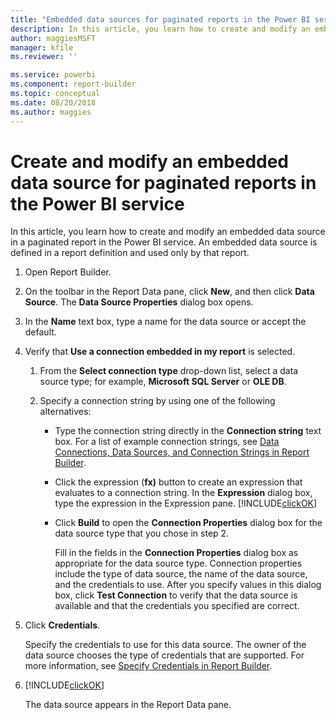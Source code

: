```yaml
---
title: "Embedded data sources for paginated reports in the Power BI service | Microsoft Docs"
description: In this article, you learn how to create and modify an embedded data source in a paginated report in the Power BI service.
author: maggiesMSFT
manager: kfile
ms.reviewer: ''

ms.service: powerbi
ms.component: report-builder
ms.topic: conceptual
ms.date: 08/20/2018
ms.author: maggies
---
```

# Create and modify an embedded data source for paginated reports in the Power BI service
In this article, you learn how to create and modify an embedded data source in a paginated report in the Power BI service. An embedded data source is defined in a report definition and used only by that report.  

  
1. Open Report Builder.

1. On the toolbar in the Report Data pane, click **New**, and then click **Data Source**. The **Data Source Properties** dialog box opens.  
  
2.  In the **Name** text box, type a name for the data source or accept the default.  
  
3.  Verify that **Use a connection embedded in my report** is selected.  
  
    1.  From the **Select connection type** drop-down list, select a data source type; for example, **Microsoft SQL Server** or **OLE DB**.  
  
    2.  Specify a connection string by using one of the following alternatives:  
  
        -   Type the connection string directly in the **Connection string** text box. For a list of example connection strings, see [Data Connections, Data Sources, and Connection Strings in Report Builder](http://msdn.microsoft.com/library/7e103637-4371-43d7-821c-d269c2cc1b34).  
  
        -   Click the expression (**fx)** button to create an expression that evaluates to a connection string. In the **Expression** dialog box, type the expression in the Expression pane. [!INCLUDE[clickOK](../../includes/clickok-md.md)]  
  
        -   Click **Build** to open the **Connection Properties** dialog box for the data source type that you chose in step 2.  
  
             Fill in the fields in the **Connection Properties** dialog box as appropriate for the data source type. Connection properties include the type of data source, the name of the data source, and the credentials to use. After you specify values in this dialog box, click **Test Connection** to verify that the data source is available and that the credentials you specified are correct.  
  
4.  Click **Credentials**.  
  
     Specify the credentials to use for this data source. The owner of the data source chooses the type of credentials that are supported. For more information, see [Specify Credentials in Report Builder](http://msdn.microsoft.com/library/7412ce68-aece-41c0-8c37-76a0e54b6b53).  
  
5.  [!INCLUDE[clickOK](../../includes/clickok-md.md)]  
  
     The data source appears in the Report Data pane.  
  

  
